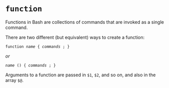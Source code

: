 <!SLIDE>
# `function`

Functions in Bash are collections of commands that are invoked as a single command.

There are two different (but equivalent) ways to create a function:

<pre class="highlight"><code class="language-bash hljs"><span class="hljs-built_in">function</span> <i>name</i> { <i>commands</i> ; }</code></pre>

*or*

<pre class="highlight"><code class="language-bash hljs"><i>name</i> () { <i>commands</i> ; }</code></pre>

Arguments to a function are passed in `$1`, `$2`, and so on, and also in the array `$@`.
